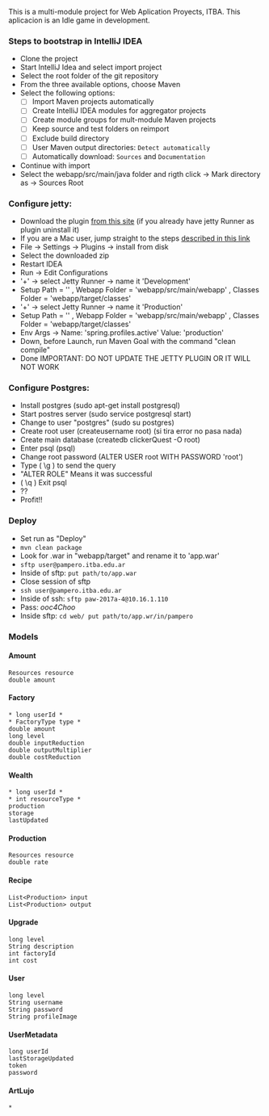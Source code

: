 This is a multi-module project for Web Aplication Proyects, ITBA.
This aplicacion is an Idle game in development.

### Steps to bootstrap in IntelliJ IDEA
- Clone the project
- Start IntelliJ Idea and select import project
- Select the root folder of the git repository
- From the three available options, choose Maven
- Select the following options:
  - [ ] Import Maven projects automatically
  - [ ] Create IntelliJ IDEA modules for aggregator projects
  - [ ] Create module groups for mult-module Maven projects
  - [ ] Keep source and test folders on reimport
  - [ ] Exclude build directory
  - [ ] User Maven output directories: `Detect automatically`
  - [ ] Automatically download: `Sources` and `Documentation`
- Continue with import
- Select the webapp/src/main/java folder and rigth click -> Mark directory as -> Sources Root

### Configure jetty:

- Download the plugin [from this site](https://plugins.jetbrains.com/plugin/download?updateId=22888) (if you already have jetty Runner as plugin uninstall it)
- If you are a Mac user, jump straight to the steps [described in this link](https://www.jetbrains.com/help/idea/2016.3/installing-updating-and-uninstalling-repository-plugins.html)
- File -> Settings -> Plugins -> install from disk
- Select the downloaded zip
- Restart IDEA
- Run -> Edit Configurations
- '+' -> select Jetty Runner -> name it 'Development'
- Setup Path = '\' , Webapp Folder = 'webapp/src/main/webapp' , Classes Folder = 'webapp/target/classes'
- '+' -> select Jetty Runner -> name it 'Production'
- Setup Path = '\' , Webapp Folder = 'webapp/src/main/webapp' , Classes Folder = 'webapp/target/classes'
- Env Args -> Name: 'spring.profiles.active' Value: 'production'
- Down, before Launch, run Maven Goal with the command "clean compile"
- Done
IMPORTANT: DO NOT UPDATE THE JETTY PLUGIN OR IT WILL NOT WORK

### Configure Postgres:
- Install postgres (sudo apt-get install postgresql)
- Start postres server (sudo service postgresql start)
- Change to user "postgres" (sudo su postgres)
- Create root user (createusername root) (si tira error no pasa nada)
- Create main database (createdb clickerQuest -O root)
- Enter psql (psql)
- Change root password (ALTER USER root WITH PASSWORD 'root')
- Type ( \g ) to send the query
- "ALTER ROLE" Means it was successful
- ( \q ) Exit psql
- ??
- Profit!!


### Deploy
- Set run as "Deploy"
- ```mvn clean package```
- Look for .war in "webapp/target" and rename it to 'app.war'
- ```sftp user@pampero.itba.edu.ar```
- Inside of sftp: ```put path/to/app.war```
- Close session of sftp
- ```ssh user@pampero.itba.edu.ar```
- Inside of ssh: ```sftp paw-2017a-4@10.16.1.110```
- Pass: *ooc4Choo*
- Inside sftp: ```cd web/
put path/to/app.wr/in/pampero```



### Models

#### Amount
    Resources resource
	double amount

#### Factory
	* long userId *
    * FactoryType type *
	double amount
	long level
	double inputReduction
	double outputMultiplier
	double costReduction

#### Wealth
    * long userId *
    * int resourceType *
    production
    storage
    lastUpdated

#### Production
	Resources resource
	double rate

#### Recipe
	List<Production> input
	List<Production> output

#### Upgrade
	long level
	String description
	int factoryId
	int cost

#### User
	long level
	String username
	String password
	String profileImage

#### UserMetadata
    long userId
    lastStorageUpdated
    token
    password


#### ArtLujo
    *



